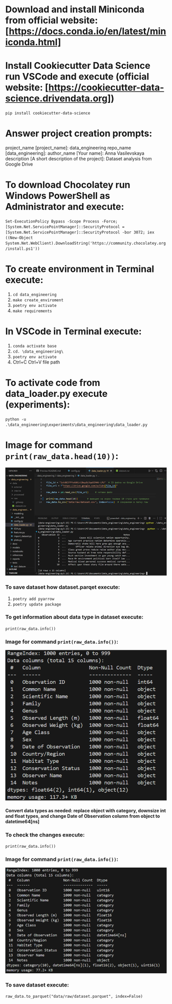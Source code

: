 # Download and install Miniconda from official website: [https://docs.conda.io/en/latest/miniconda.html]
# Install Cookiecutter Data Science run VSCode and execute (official website: [https://cookiecutter-data-science.drivendata.org])
`pip install cookiecutter-data-science`
# Answer project creation prompts:
project_name [project_name]: data_engineering
repo_name [data_engineering]: 
author_name [Your name]: Anna Vasilevskaya  
description [A short description of the project]: Dataset analysis from Google Drive
# To download Chocolatey run Windows PowerShell as Administrator and execute:
`Set-ExecutionPolicy Bypass -Scope Process -Force; [System.Net.ServicePointManager]::SecurityProtocol = [System.Net.ServicePointManager]::SecurityProtocol -bor 3072; iex ((New-Object System.Net.WebClient).DownloadString('https://community.chocolatey.org/install.ps1'))`
# To create environment in Terminal execute:
1.	`cd data_engineering`
2.	`make create_enviroment`
3.	`poetry env activate`
4.	`make requirements`
# In VSCode in Terminal execute:
1.	`conda activate base`
2.	`cd. \data_engineering\`
3.	`poetry env activate`
4.	Ctrl+C Ctrl+V file path
# To activate code from data_loader.py execute (experiments):
`python -u .\data_engineering\experiments\data_engineering\data_loader.py`
# Image for command `print(raw_data.head(10))`:
![List of users](../images/head(10).png)
### To save dataset how dataset.parqet execute:
1. `poetry add pyarrow`
2. `poetry update package`
### To get information about data type in dataset execute:
`print(raw_data.info())`
### Image for command `print(raw_data.info())`:
![Types before](../images/types_before.png)
#### Convert data types as needed: replace object with category, downsize int and float types, and change Date of Observation column from object to datetime64[ns]
### To check the changes execute:
`print(raw_data.info())`
### Image for command `print(raw_data.info())`:
![Types after](../images/types_after.png)
### To save dataset execute:
`raw_data.to_parquet("data/raw/dataset.parquet", index=False)`